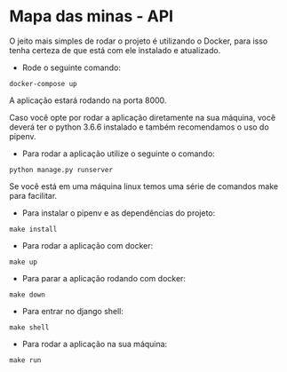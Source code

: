 # Mapa das minas - API

O jeito mais simples de rodar o projeto é utilizando o Docker,
para isso tenha certeza de que está com ele instalado e atualizado.

- Rode o seguinte comando:

```
docker-compose up
```

A aplicação estará rodando na porta 8000.

Caso você opte por rodar a aplicação diretamente na sua máquina,
você deverá ter o python 3.6.6 instalado e também recomendamos o
uso do pipenv.

- Para rodar a aplicação utilize o seguinte o comando:

```
python manage.py runserver
```

Se você está em uma máquina linux temos uma série de comandos make
para facilitar.

- Para instalar o pipenv e as dependências do projeto:

```
make install
```

- Para rodar a aplicação com docker:

```
make up
```

- Para parar a aplicação rodando com docker:

```
make down
```

- Para entrar no django shell:

```
make shell
```

- Para rodar a aplicação na sua máquina:

```
make run
```
